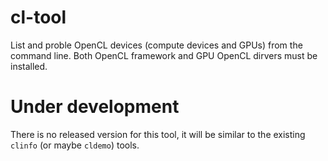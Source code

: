 # cl-tool
List and proble OpenCL devices (compute devices and GPUs) from the command line. Both OpenCL framework and GPU OpenCL dirvers must be installed.

# Under development
There is no released version for this tool, it will be similar to the existing `clinfo` (or maybe `cldemo`) tools.
